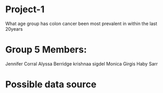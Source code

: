 # Project-1
What age group has colon cancer been most prevalent in within the last 20years
# Group 5 Members:
  Jennifer Corral
  Alyssa Berridge 
  krishnaa sigdel
  Monica Girgis
  Haby Sarr
# Possible data source 

